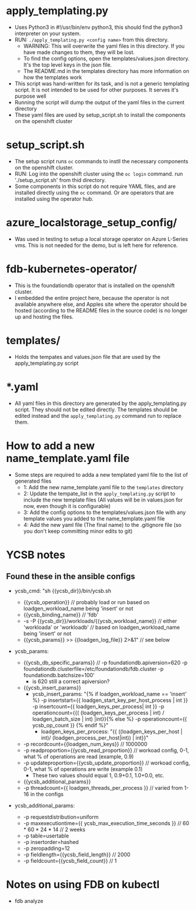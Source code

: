 # apply_templating.py

- Uses Python3 in #!/usr/bin/env python3, this should find the python3 interpreter on your system.
- RUN: `./apply_templating.py <config name>` from this directory.
    - WARNING: This will overwrite the yaml files in this directory. If you have made changes to them, they will be lost.
    - To find the config options, open the templates/values.json directory. It's the top level keys in the json file.
    - The README.md in the templates directory has more information on how the templates work
- This script was hand-written for its task, and is not a generic templating script. It is not intended to be used for other purposes. It serves it's purpose well
- Running the script will dump the output of the yaml files in the current directory
- These yaml files are used by setup_script.sh to install the components on the openshift cluster

# setup_script.sh

- The setup script runs `oc` commands to instll the necessary components on the openshift cluster.
- RUN: Log into the openshift cluster using the `oc login` command. run './setup_script.sh' from thid directory.
- Some components in this script do not require YAML files, and are installed directly using the `oc` command. Or are operators that are installed using the operator hub.

# azure_localstorage_setup_config/

- Was used in testing to setup a local storage operator on Azure L-Series vms. This is not needed for the demo, but is left here for reference.

# fdb-kubernetes-operator/

- This is the foundationdb operator that is installed on the openshift cluster.
- I embedded the entire project here, because the operator is not available anywhere else, and Apples site where the operator should be hosted (according to the README files in the source code) is no longer up and hosting the files.

# templates/

- Holds the tempates and values.json file that are used by the apply_templating.py script

# *.yaml

- All yaml files in this directory are generated by the apply_templating.py script. They should not be edited directly. The templates should be edited instead and the `apply_templating.py` command run to replace them.

# How to add a new name_template.yaml file

- Some steps are required to adda a new templated yaml file to the list of generated files
    - 1: Add the new name_template.yaml file to the `templates` directory
    - 2: Update the tempate_list in the `apply_templating.py` script to include the new template files (All values will be in values.json for now, even though it is configurable)
    - 3: Add the config options to the templates/values.json file with any template values you added to the name_template.yaml file
    - 4: Add the new yaml file (The final name) to the .gitignore file (so you don't keep committing minor edits to git)

# YCSB notes

## Found these in the ansible configs
- ycsb_cmd: "sh {{ycsb_dir}}/bin/ycsb.sh
    - {{ycsb_operation}} // probably load or run based on loadgen_workload_name being 'insert' or not
    - {{ycsb_binding_name}} // 'fdb' 
    - -s -P {{ycsb_dir}}/workloads/{{ycsb_workload_name}} // either 'workloada' or 'workloadb' // based on loadgen_workload_name being 'insert' or not
    - {{ycsb_params}} >> {{loadgen_log_file}} 2>&1" // see below

- ycsb_params: 
    - {{ycsb_db_specific_params}} // -p foundationdb.apiversion=620 -p foundationdb.clusterfile=/etc/foundationdb/fdb.cluster -p foundationdb.batchsize=100'
        - is 620 still a correct apiversion?
    - {{ycsb_insert_params}}
        - ycsb_insert_params: "{% if loadgen_workload_name == 'insert' %} -p insertstart={{ loadgen_start_key_per_host_process | int }} -p insertcount={{ loadgen_keys_per_process| int }} -p operationcount={{( (loadgen_keys_per_process | int) / loadgen_batch_size | int) |int}}{% else %} -p operationcount={{ ycsb_op_count }} {% endif %}"
            - loadgen_keys_per_process: "{{ ((loadgen_keys_per_host | int)/ (loadgen_process_per_host|int)) | int}}"
    - -p recordcount={{loadgen_num_keys}} // 1000000
    - -p readproportion={{ycsb_read_proportion}} // workoad config, 0-1, what % of operations are read (example, 0.9)
    - -p updateproportion={{ycsb_update_proportion}} // workoad config, 0-1, what % of operations are write (example 0.1)
        - These two values should equal 1, 0.9+0.1, 1.0+0.0, etc.
    - {{ycsb_additional_params}} 
    - -p threadcount={{ loadgen_threads_per_process }} // varied from 1-16 in the configs

- ycsb_additional_params:
    - -p requestdistribution=uniform 
    - -p maxexecutiontime={{ ycsb_max_execution_time_seconds }} // 60 * 60 * 24 * 14 // 2 weeks
    - -p table=usertable
    - -p insertorder=hashed 
    - -p zeropadding=12 
    - -p fieldlength={{ycsb_field_length}} // 2000 
    - -p fieldcount={{ycsb_field_count}} // 1


# Notes on using FDB on kubectl

- fdb analyze












